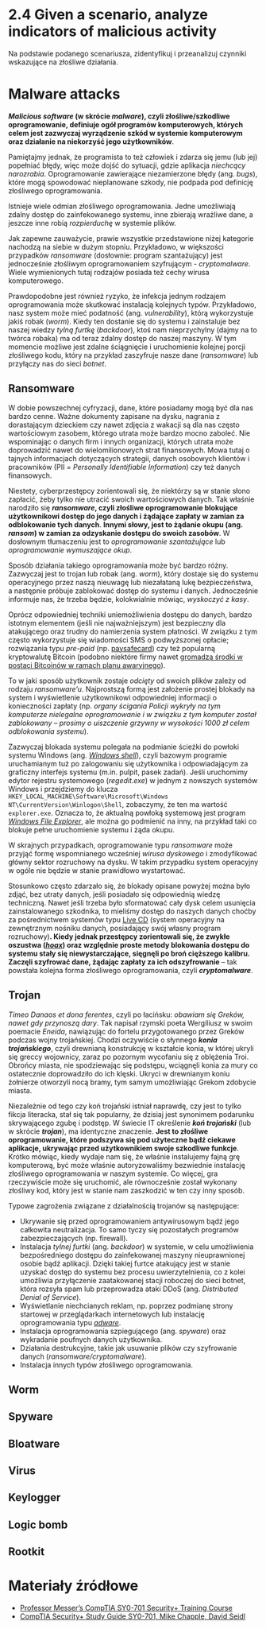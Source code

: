 # 2.4 Given a scenario, analyze indicators of malicious activity
Na podstawie podanego scenariusza, zidentyfikuj i przeanalizuj czynniki wskazujące na złośliwe działania.
# Malware attacks
***Malicious software* (w skrócie *malware*), czyli złośliwe/szkodliwe oprogramowanie, definiuje ogół programów komputerowych, których celem jest zazwyczaj wyrządzenie szkód w systemie komputerowym oraz działanie na niekorzyść jego użytkowników**.

Pamiętajmy jednak, że programista to też człowiek i zdarza się jemu (lub jej) popełniać błędy, więc może dojść do sytuacji, gdzie aplikacja *niechcący narozrabia*. Oprogramowanie zawierające niezamierzone błędy (ang. *bugs*), które mogą spowodować nieplanowane szkody, nie podpada pod definicję złośliwego oprogramowania.

Istnieje wiele odmian złośliwego oprogramowania. Jedne umożliwiają zdalny dostęp do zainfekowanego systemu, inne zbierają wrażliwe dane, a jeszcze inne robią *rozpierduchę* w systemie plików.

Jak zapewne zauważycie, prawie wszystkie przedstawione niżej kategorie nachodzą na siebie w dużym stopniu. Przykładowo, w większości przypadków *ransomware* (dosłownie: program szantażujący) jest jednocześnie złośliwym oprogramowaniem szyfrującym - *cryptomalware*. Wiele wymienionych tutaj rodzajów posiada też cechy wirusa komputerowego. 

Prawdopodobne jest również ryzyko, że infekcja jednym rodzajem oprogramowania może skutkować instalacją kolejnych typów. Przykładowo, nasz system może mieć podatność (ang. *vulnerability*), którą wykorzystuje jakiś robak (*worm*). Kiedy ten dostanie się do systemu i zainstaluje bez naszej wiedzy *tylną furtkę* (*backdoor*), ktoś nam nieprzychylny (dajmy na to twórca robaka) ma od teraz zdalny dostęp do naszej maszyny. W tym momencie możliwe jest zdalne ściągnięcie i uruchomienie kolejnej porcji złośliwego kodu, który na przykład zaszyfruje nasze dane (*ransomware*) lub przyłączy nas do sieci *botnet*.
## Ransomware
W dobie powszechnej cyfryzacji, dane, które posiadamy mogą być dla nas bardzo cenne. Ważne dokumenty zapisane na dysku, nagrania z dorastającym dzieckiem czy nawet zdjęcia z wakacji są dla nas często wartościowym zasobem, którego utrata może bardzo mocno zaboleć. Nie wspominając o danych firm i innych organizacji, których utrata może doprowadzić nawet do wielomilionowych strat finansowych. Mowa tutaj o tajnych informacjach dotyczących strategii, danych osobowych klientów i pracowników (PII = *Personally Identifiable Information*) czy też danych finansowych.

Niestety, cyberprzestępcy zorientowali się, że niektórzy są w stanie słono zapłacić, żeby tylko nie utracić swoich wartościowych danych. Tak właśnie narodziło się ***ransomware*, czyli złośliwe oprogramowanie blokujące użytkownikowi dostęp do jego danych i żądające zapłaty w zamian za odblokowanie tych danych**. **Innymi słowy, jest to żądanie okupu (ang. *ransom*) w zamian za odzyskanie dostępu do swoich zasobów**. W dosłownym tłumaczeniu jest to *oprogramowanie szantażujące* lub *oprogramowanie wymuszające okup*.

Sposób działania takiego oprogramowania może być bardzo różny. Zazwyczaj jest to trojan lub robak (ang. *worm*), który dostaje się do systemu operacyjnego przez naszą nieuwagę lub niezałataną lukę bezpieczeństwa, a następnie próbuje zablokować dostęp do systemu i danych. Jednocześnie informuje nas, że trzeba będzie, kolokwialnie mówiąc, *wyskoczyć z kasy*.

Oprócz odpowiedniej techniki uniemożliwienia dostępu do danych, bardzo istotnym elementem (jeśli nie najważniejszym) jest bezpieczny dla atakującego oraz trudny do namierzenia system płatności. W związku z tym często wykorzystuje się wiadomości SMS o podwyższonej opłacie; rozwiązania typu *pre-paid* (np. [paysafecard](https://www.paysafecard.com/)) czy też popularną kryptowalutę Bitcoin (podobno niektóre firmy nawet [gromadzą środki w postaci Bitcoinów w ramach planu awaryjnego](https://bravenewcoin.com/insights/large-uk-businesses-holding-bitcoin-to-pay-ransoms)).

To w jaki sposób użytkownik zostaje *odcięty* od swoich plików zależy od rodzaju *ransomware’u*. Najprostszą formą jest założenie prostej blokady na system i wyświetlenie użytkownikowi odpowiedniej informacji o konieczności zapłaty (np. *organy ścigania Policji wykryły na tym komputerze nielegalne oprogramowanie i w związku z tym komputer został zablokowany – prosimy o uiszczenie grzywny w wysokości 1000 zł celem odblokowania systemu*).

Zazwyczaj blokada systemu polegała na podmianie ścieżki do powłoki systemu Windows (ang. *[Windows shell](https://en.wikipedia.org/wiki/Windows_shell)*), czyli bazowym programie uruchamianym tuż po zalogowaniu się użytkownika i odpowiadającym za graficzny interfejs systemu (m.in. pulpit, pasek zadań). Jeśli uruchomimy edytor rejestru systemowego (*regedit.exe*) w jednym z nowszych systemów Windows i przejdziemy do klucza `HKEY_LOCAL_MACHINE\Software\Microsoft\Windows NT\CurrentVersion\Winlogon\Shell`, zobaczymy, że ten ma wartość `explorer.exe`. Oznacza to, że aktualną powłoką systemową jest program *[Windows File Explorer](https://en.wikipedia.org/wiki/Windows_File_Explorer)*, ale można go podmienić na inny, na przykład taki co blokuje pełne uruchomienie systemu i żąda okupu.

W skrajnych przypadkach, oprogramowanie typu *ransomware* może przyjąć formę wspomnianego wcześniej *wirusa dyskowego* i zmodyfikować główny sektor rozruchowy na dysku. W takim przypadku system operacyjny w ogóle nie będzie w stanie prawidłowo wystartować.

Stosunkowo często zdarzało się, że blokady opisane powyżej można było zdjąć, bez utraty danych, jeśli posiadało się odpowiednią wiedzę techniczną. Nawet jeśli trzeba było sformatować cały dysk celem usunięcia zainstalowanego szkodnika, to mieliśmy dostęp do naszych danych choćby za pośrednictwem systemów typu [Live CD](https://en.wikipedia.org/wiki/Live_CD) (system operacyjny na zewnętrznym nośniku danych, posiadający swój własny program rozruchowy)**. Kiedy jednak przestępcy zorientowali się, że zwykłe oszustwa ([*hoax*](https://vilya.pl/sy0-601-cheatsheet-1-1-social-engineering/#hoax)) oraz względnie proste metody blokowania dostępu do systemu stały się niewystarczające, sięgnęli po broń cięższego kalibru. Zaczęli szyfrować dane, żądając zapłaty za ich odszyfrowanie** – tak powstała kolejna forma złośliwego oprogramowania, czyli ***cryptomalware***.
## Trojan
*Timeo Danaos et dona ferentes*, czyli po łacińsku: *obawiam się Greków, nawet gdy przynoszą dary*. Tak napisał rzymski poeta Wergiliusz w swoim poemacie *Eneida*, nawiązując do fortelu przygotowanego przez Greków podczas wojny trojańskiej. Chodzi oczywiście o słynnego ***konia trojańskiego***, czyli drewnianą konstrukcję w kształcie konia, w której ukryli się greccy wojownicy, zaraz po pozornym wycofaniu się z oblężenia Troi. Obrońcy miasta, nie spodziewając się podstępu, wciągnęli konia za mury co ostatecznie doprowadziło do ich klęski. Ukryci w drewnianym koniu żołnierze otworzyli nocą bramy, tym samym umożliwiając Grekom zdobycie miasta.

Niezależnie od tego czy koń trojański istniał naprawdę, czy jest to tylko fikcja literacka, stał się tak popularny, że dzisiaj jest synonimem podarunku skrywającego zgubę i podstęp. W świecie IT określenie ***koń trojański*** (lub w skrócie ***trojan***), ma identyczne znaczenie. **Jest to złośliwe oprogramowanie, które podszywa się pod użyteczne bądź ciekawe aplikacje, ukrywając przed użytkownikiem swoje szkodliwe funkcje**. Krótko mówiąc, kiedy wydaje nam się, że właśnie instalujemy fajną grę komputerową, być może właśnie autoryzowaliśmy bezwiednie instalację złośliwego oprogramowania w naszym systemie. Co więcej, gra rzeczywiście może się uruchomić, ale równocześnie został wykonany złośliwy kod, który jest w stanie nam zaszkodzić w ten czy inny sposób.

Typowe zagrożenia związane z działalnością trojanów są następujące:
- Ukrywanie się przed oprogramowaniem antywirusowym bądź jego całkowita neutralizacja. To samo tyczy się pozostałych programów zabezpieczających (np. firewall).
- Instalacja *tylnej furtki* (ang. *backdoor*) w systemie, w celu umożliwienia bezpośredniego dostępu do zainfekowanej maszyny nieuprawnionej osobie bądź aplikacji. Dzięki takiej furtce atakujący jest w stanie uzyskać dostęp do systemu bez procesu uwierzytelnienia, co z kolei umożliwia przyłączenie zaatakowanej stacji roboczej do sieci botnet, która rozsyła spam lub przeprowadza ataki DDoS (ang. *Distributed Denial of Service*).
- Wyświetlanie niechcianych reklam, np. poprzez podmianę strony startowej w przeglądarkach internetowych lub instalację oprogramowania typu *[adware](https://en.wikipedia.org/wiki/Adware)*.
- Instalacja oprogramowania szpiegującego (ang. *spyware*) oraz wykradanie poufnych danych użytkownika.
- Działania destrukcyjne, takie jak usuwanie plików czy szyfrowanie danych (*ransomware/cryptomalware*).
- Instalacja innych typów złośliwego oprogramowania.
## Worm
## Spyware
## Bloatware
## Virus
## Keylogger
## Logic bomb
## Rootkit
# Materiały źródłowe
- [Professor Messer’s CompTIA SY0-701 Security+ Training Course](https://www.professormesser.com/security-plus/sy0-701/sy0-701-video/sy0-701-comptia-security-plus-course/)
- [CompTIA Security+ Study Guide SY0-701, Mike Chapple, David Seidl](https://www.amazon.com/CompTIA-Security-Study-Practice-Questions/dp/1394211414)